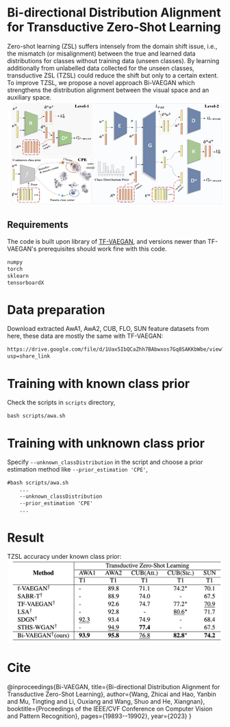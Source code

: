 # Bi-directional Distribution Alignment for Transductive Zero-Shot Learning


Zero-shot learning (ZSL) suffers intensely from the domain shift issue, i.e., the mismatch (or misalignment) between the true and learned data distributions for classes without training data (unseen classes). By learning additionally from unlabelled data collected for the unseen classes, transductive ZSL (TZSL) could reduce the shift but only to a certain extent.
To improve TZSL, we propose a novel  approach Bi-VAEGAN which strengthens the distribution alignment between the visual space and an auxiliary space. 
![](model.jpg)
## **Requirements**
The code is built upon library of [TF-VAEGAN](https://github.com/akshitac8/tfvaegan), and versions newer than TF-VAEGAN's prerequisites should work fine with this code.
```
numpy
torch
sklearn
tensorboardX 
```
# **Data preparation**
Download extracted AwA1, AwA2, CUB, FLO, SUN feature datasets from here, these data are mostly the same with TF-VAEGAN:
```  
https://drive.google.com/file/d/1Uax5IbQCaZhh7BAbwxos7Gq8SAKKbWbe/view?usp=share_link
 ```
# **Training with known class prior**
Check the scripts in ```scripts``` directory,

``` 
bash scripts/awa.sh
 ```
# **Training with unknown class prior**
Specify ```--unknown_classDistribution``` in the script and choose a prior estimation method like ```--prior_estimation 'CPE'```, 

``` 
#bash scripts/awa.sh
    ...
    --unknown_classDistribution 
    --prior_estimation 'CPE'
    ...
 ```
# **Result**
TZSL accuracy under known class prior:
![](result.png)


# **Cite**
@inproceedings{Bi-VAEGAN,
  title={Bi-directional Distribution Alignment for Transductive Zero-Shot Learning},
  author={Wang, Zhicai and Hao, Yanbin and Mu, Tingting and Li, Ouxiang and Wang, Shuo and He, Xiangnan},
  booktitle={Proceedings of the IEEE/CVF Conference on Computer Vision and Pattern Recognition},
  pages={19893--19902},
  year={2023}
}
